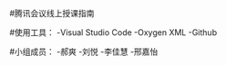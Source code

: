 #腾讯会议线上授课指南

#使用工具：
    -Visual Studio Code
    -Oxygen XML
    -Github
    
#小组成员：
    -郝爽
    -刘悦
    -李佳慧
    -邢嘉怡
